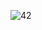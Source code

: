 ![42](https://github.com/pabloWIB/ESTATICA-69/assets/116923433/e3cc8ca3-ef77-4af6-8dc0-ffc04fc9c8da)
